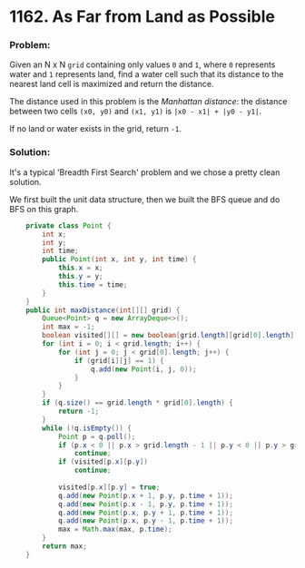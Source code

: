 # 1162. As Far from Land as Possible

### Problem:

Given an N x N `grid` containing only values `0` and `1`, where `0` represents water and `1` represents land, find a water cell such that its distance to the nearest land cell is maximized and return the distance.

The distance used in this problem is the *Manhattan distance*: the distance between two cells `(x0, y0)` and `(x1, y1)` is `|x0 - x1| + |y0 - y1|`.

If no land or water exists in the grid, return `-1`.

### Solution:

It's a typical 'Breadth First Search' problem and we chose a pretty clean solution.

We first built the unit data structure, then we built the BFS queue and do BFS on this graph.

```java
	private class Point {
        int x;
        int y;
        int time;
        public Point(int x, int y, int time) {
            this.x = x;
            this.y = y;
            this.time = time;
        }
    }
    public int maxDistance(int[][] grid) {
        Queue<Point> q = new ArrayDeque<>();
        int max = -1;
        boolean visited[][] = new boolean[grid.length][grid[0].length];
        for (int i = 0; i < grid.length; i++) {
            for (int j = 0; j < grid[0].length; j++) {
                if (grid[i][j] == 1) {
                    q.add(new Point(i, j, 0));
                }
            }
        }
        if (q.size() == grid.length * grid[0].length) {
            return -1;
        }
        while (!q.isEmpty()) {
            Point p = q.poll();
            if (p.x < 0 || p.x > grid.length - 1 || p.y < 0 || p.y > grid[0].length - 1)
                continue;
            if (visited[p.x][p.y])
                continue;
            
            visited[p.x][p.y] = true;
            q.add(new Point(p.x + 1, p.y, p.time + 1));
            q.add(new Point(p.x - 1, p.y, p.time + 1));
            q.add(new Point(p.x, p.y + 1, p.time + 1));
            q.add(new Point(p.x, p.y - 1, p.time + 1));
            max = Math.max(max, p.time);
        }
        return max;
    }
```

